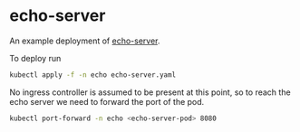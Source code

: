 # echo-server
An example deployment of [echo-server](https://github.com/jmalloc/echo-server).

To deploy run 
```bash
kubectl apply -f -n echo echo-server.yaml
``` 

No ingress controller is assumed to be present at this point, so to reach the echo server we need to forward the port of the pod.
```bash
kubectl port-forward -n echo <echo-server-pod> 8080
```
